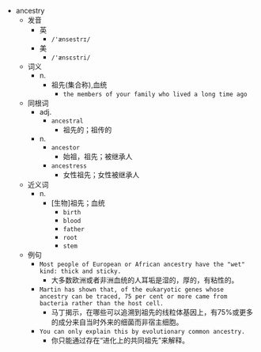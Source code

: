 - ancestry
  - 发音
    - 英
      - `/'ænsestrɪ/`
    - 美
      - `/'ænsɛstri/`
  - 词义
    - n.
      - 祖先(集合称),血统
        - `the members of your family who lived a long time ago`
  - 同根词
    - adj.
      - `ancestral`
        - 祖先的；祖传的
    - n.
      - `ancestor`
        - 始祖，祖先；被继承人
      - `ancestress`
        - 女性祖先；女性被继承人
  - 近义词
    - n.
      - [生物]祖先；血统
        - `birth`
        - `blood`
        - `father`
        - `root`
        - `stem`
  - 例句
    - `Most people of European or African ancestry have the "wet" kind: thick and sticky.`
      - 大多数欧洲或者非洲血统的人耳垢是湿的，厚的，有粘性的。
    - `Martin has shown that, of the eukaryotic genes whose ancestry can be traced, 75 per cent or more came from bacteria rather than the host cell.`
      - 马丁揭示，在哪些可以追溯到祖先的线粒体基因上，有75%或更多的成分来自当时外来的细菌而非宿主细胞。
    - `You can only explain this by evolutionary common ancestry.`
      - 你只能通过存在“进化上的共同祖先”来解释。

